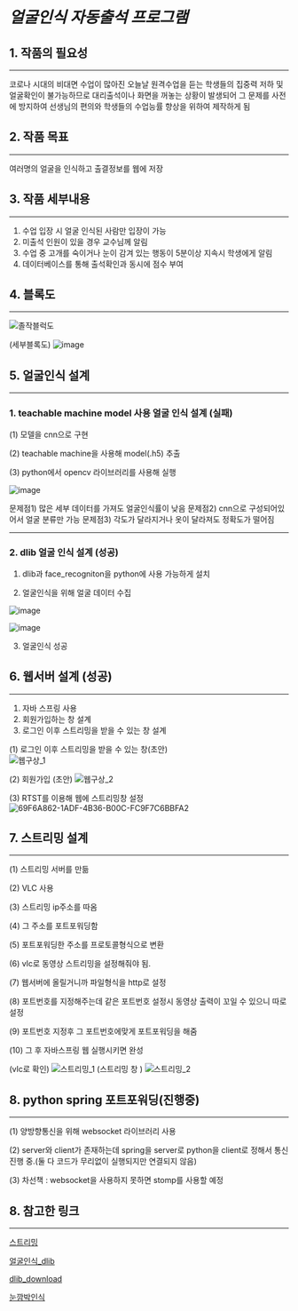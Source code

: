# _얼굴인식 자동출석 프로그램_


## 1. 작품의 필요성
*** 
코로나 시대의 비대면 수업이 많아진 오늘날 원격수업을 듣는 학생들의 집중력 저하 및 얼굴확인이 불가능하므로 대리출석이나 화면을 꺼놓는 상황이 발생되어 그 문제를 사전에 방지하여 선생님의 편의와 학생들의 수업능률 향상을 위하여 제작하게 됨


## 2. 작품 목표
***
여러명의 얼굴을 인식하고 출결정보를 웹에 저장

## 3. 작품 세부내용
***
1. 수업 입장 시 얼굴 인식된 사람만 입장이 가능
2. 미출석 인원이 있을 경우 교수님께 알림
3. 수업 중 고개를 숙이거나 눈이 감겨 있는 행동이 5분이상 지속시 학생에게 알림
4. 데이터베이스를 통해 출석확인과 동시에 점수 부여


## 4. 블록도
***
![졸작블럭도](https://user-images.githubusercontent.com/105179675/175839077-d8212a2b-5a7a-4df4-93fe-9db5d68848c6.PNG)


(세부블록도)
![image](https://user-images.githubusercontent.com/105179675/192426412-3fe748f2-6e1a-4e4e-8707-598596819bf4.png)


## 5. 얼굴인식 설계
***

### 1. teachable machine model 사용 얼굴 인식 설계 (실패)

(1) 모델을 cnn으로 구현   

(2) teachable machine을 사용해 model(.h5) 추출  

(3) python에서 opencv 라이브러리를 사용해 실행


![image](https://user-images.githubusercontent.com/105179675/168030106-62e1658a-5461-424e-9a90-37eeadda5b9e.png)

문제점1) 많은 세부 데이터를 가져도 얼굴인식률이 낮음
문제점2) cnn으로 구성되어있어서 얼굴 분류만 가능
문제점3) 각도가 달라지거나 옷이 달라져도 정확도가 떨어짐





***

### 2. dlib 얼굴 인식 설계 (성공)

1) dlib과 face_recogniton을 python에 사용 가능하게 설치

2) 얼굴인식을 위해 얼굴 데이터 수집 

![image](https://user-images.githubusercontent.com/105179675/192308500-df332076-1901-4b9d-9c54-aa96d37fba9f.png)

![image](https://user-images.githubusercontent.com/105179675/192308660-a2ec2250-eeee-479e-b9c0-375e7fb9fc5d.png)


3) 얼굴인식 성공


## 6. 웹서버 설계 (성공)
***
1. 자바 스프링 사용  
2. 회원가입하는 창 설계  
3. 로그인 이후 스트리밍을 받을 수 있는 창 설계  

(1) 로그인 이후 스트리밍을 받을 수 있는 창(초안)  
![웹구상_1](https://user-images.githubusercontent.com/105179675/174916545-ec5db82e-a225-428c-8054-284f316cee17.png)

(2) 회원가입 (초안)
![웹구상_2](https://user-images.githubusercontent.com/105179675/174916552-a94a1720-d939-4b8c-9da8-0383e9f8c3d8.png)

(3) RTST를 이용해 웹에 스트리밍창 설정
![69F6A862-1ADF-4B36-B00C-FC9F7C6BBFA2](https://user-images.githubusercontent.com/105179675/198420590-eb564ddf-cedc-46eb-88e9-9bc1b07dc42b.png)


## 7. 스트리밍 설계
***

(1) 스트리밍 서버를 만듦    

(2) VLC 사용    

(3) 스트리밍 ip주소를 따옴     
 
(4) 그 주소를 포트포워딩함  

(5) 포트포워딩한 주소를 프로토콜형식으로 변환     

(6) vlc로 동영상 스트리밍을 설정해줘야 됨.    

(7) 웹서버에 올릴거니까 파일형식을 http로 설정      

(8) 포트번호를 지정해주는데 같은 포트번호 설정시 동영상 출력이 꼬일 수 있으니 따로 설정     

(9) 포트번호 지정후 그 포트번호에맞게 포트포워딩을 해줌     

(10) 그 후 자바스프링 웹 실행시키면 완성   


(vlc로 확인)
![스트리밍_1](https://user-images.githubusercontent.com/105179675/174916511-ac809b8e-71c4-41eb-9dbb-21794eca96ca.png)
(스트리밍 창 )
![스트리밍_2](https://user-images.githubusercontent.com/105179675/174917593-49c03de4-e35e-40be-9a06-7ca9cc094a79.png)


## 8. python spring 포트포워딩(진행중)
***

(1) 양방향통신을 위해 websocket 라이브러리 사용  

(2) server와 client가 존재하는데 spring을 server로 python을 client로 정해서 통신 진행 중.(둘 다 코드가 무리없이 실행되지만 연결되지 않음)  

(3) 차선책 : websocket을 사용하지 못하면 stomp를 사용할 예정  


## 8. 참고한 링크
***

[스트리밍](https://m.post.naver.com/viewer/postView.nhn?volumeNo=29553682&memberNo=2534901&vType=VERTICAL)

[얼굴인식_dlib](https://yunwoong.tistory.com/84)

[dlib_download](https://thecodingnote.tistory.com/8)

[눈깜박인식](https://github.com/kairess/eye_blink_detector)
